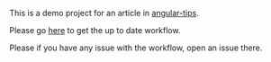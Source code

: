This is a demo project for an article in [angular-tips](http://angular-tips.com).

Please go [here](https://github.com/Foxandxss/angular-webpack-workflow) to get the up to date workflow.

Please if you have any issue with the workflow, open an issue there.
